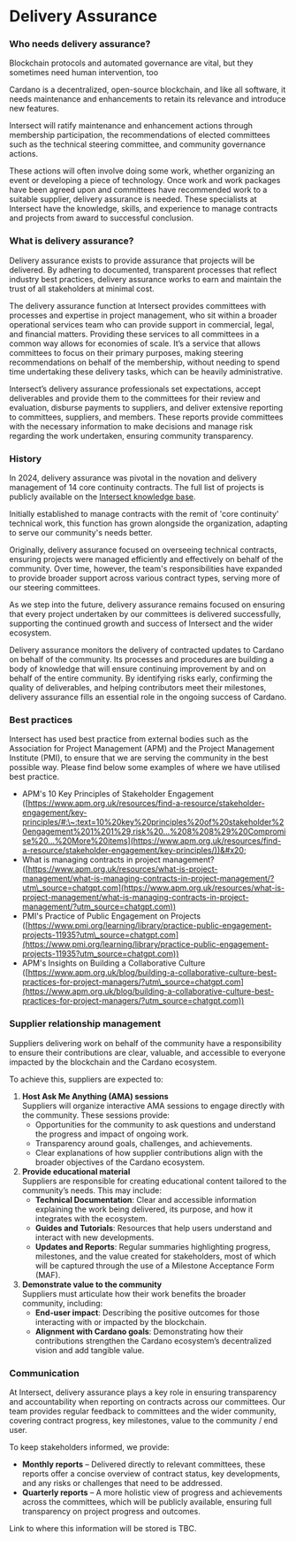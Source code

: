 # Delivery Assurance

### Who needs delivery assurance?

Blockchain protocols and automated governance are vital, but they sometimes need human intervention, too

Cardano is a decentralized, open-source blockchain, and like all software, it needs maintenance and enhancements to retain its relevance and introduce new features.

Intersect will ratify maintenance and enhancement actions through membership participation, the recommendations of elected committees such as the technical steering committee, and community governance actions.

These actions will often involve doing some work, whether organizing an event or developing a piece of technology.  Once work and work packages have been agreed upon and committees have recommended work to a suitable supplier, delivery assurance is needed. These specialists at Intersect have the knowledge, skills, and experience to manage contracts and projects from award to successful conclusion.

### What is delivery assurance?

Delivery assurance exists to provide assurance that projects will be delivered. By adhering to documented, transparent processes that reflect industry best practices, delivery assurance works to earn and maintain the trust of all stakeholders at minimal cost.

The delivery assurance function at Intersect provides committees with processes and expertise in project management, who sit within a broader operational services team who can provide support in commercial, legal, and financial matters. Providing these services to all committees in a common way allows for economies of scale. It’s a service that allows committees to focus on their primary purposes, making steering recommendations on behalf of the membership, without needing to spend time undertaking these delivery tasks, which can be heavily administrative.

Intersect’s delivery assurance professionals set expectations, accept deliverables and provide them to the committees for their review and evaluation, disburse payments to suppliers, and deliver extensive reporting to committees, suppliers, and members. These reports provide committees with the necessary information to make decisions and manage risk regarding the work undertaken, ensuring community transparency.

### **History**

In 2024, delivery assurance was pivotal in the novation and delivery management of 14 core continuity contracts. The full list of projects is publicly available on the [Intersect knowledge base](https://docs.intersectmbo.org/cardano/cardano-continuity/cardano-continuity-suppliers/cardano-continuity-reports/what-work-has-been-completed-since-the-start-of-intersect).

Initially established to manage contracts with the remit of 'core continuity' technical work, this function has grown alongside the organization, adapting to serve our community's needs better.

Originally, delivery assurance focused on overseeing technical contracts, ensuring projects were managed efficiently and effectively on behalf of the community. Over time, however, the team's responsibilities have expanded to provide broader support across various contract types, serving more of our steering committees.

As we step into the future, delivery assurance remains focused on ensuring that every project undertaken by our committees is delivered successfully, supporting the continued growth and success of Intersect and the wider ecosystem.

Delivery assurance monitors the delivery of contracted updates to Cardano on behalf of the community. Its processes and procedures are building a body of knowledge that will ensure continuing improvement by and on behalf of the entire community. By identifying risks early, confirming the quality of deliverables, and helping contributors meet their milestones, delivery assurance fills an essential role in the ongoing success of Cardano.

### Best practices

Intersect has used best practice from external bodies such as the  Association for Project Management (APM) and the Project Management Institute (PMI), to ensure that we are serving the community in the best possible way. Please find below some examples of where we have utilised best practice.

* APM's 10 Key Principles of Stakeholder Engagement ([https://www.apm.org.uk/resources/find-a-resource/stakeholder-engagement/key-principles/#:\~:text=10%20key%20principles%20of%20stakeholder%20engagement%201%201%29,risk%20...%208%208%29%20Compromise%20...%20More%20items](https://www.apm.org.uk/resources/find-a-resource/stakeholder-engagement/key-principles/))&#x20;
* What is managing contracts in project management? ([https://www.apm.org.uk/resources/what-is-project-management/what-is-managing-contracts-in-project-management/?utm\_source=chatgpt.com](https://www.apm.org.uk/resources/what-is-project-management/what-is-managing-contracts-in-project-management/?utm_source=chatgpt.com))
* PMI's Practice of Public Engagement on Projects ([https://www.pmi.org/learning/library/practice-public-engagement-projects-11935?utm\_source=chatgpt.com](https://www.pmi.org/learning/library/practice-public-engagement-projects-11935?utm_source=chatgpt.com))
* APM's Insights on Building a Collaborative Culture ([https://www.apm.org.uk/blog/building-a-collaborative-culture-best-practices-for-project-managers/?utm\_source=chatgpt.com](https://www.apm.org.uk/blog/building-a-collaborative-culture-best-practices-for-project-managers/?utm_source=chatgpt.com))

### Supplier relationship management

Suppliers delivering work on behalf of the community have a responsibility to ensure their contributions are clear, valuable, and accessible to everyone impacted by the blockchain and the Cardano ecosystem.

To achieve this, suppliers are expected to:

1. **Host Ask Me Anything (AMA) sessions**\
   Suppliers will organize interactive AMA sessions to engage directly with the community. These sessions provide:
   * Opportunities for the community to ask questions and understand the progress and impact of ongoing work.
   * Transparency around goals, challenges, and achievements.
   * Clear explanations of how supplier contributions align with the broader objectives of the Cardano ecosystem.
2. **Provide educational material**\
   Suppliers are responsible for creating educational content tailored to the community’s needs. This may include:
   * **Technical Documentation**: Clear and accessible information explaining the work being delivered, its purpose, and how it integrates with the ecosystem.
   * **Guides and Tutorials**: Resources that help users understand and interact with new developments.
   * **Updates and Reports**: Regular summaries highlighting progress, milestones, and the value created for stakeholders, most of which will be captured through the use of a Milestone Acceptance Form (MAF).
3. **Demonstrate value to the community**\
   Suppliers must articulate how their work benefits the broader community, including:
   * **End-user impact**: Describing the positive outcomes for those interacting with or impacted by the blockchain.
   * **Alignment with Cardano goals**: Demonstrating how their contributions strengthen the Cardano ecosystem’s decentralized vision and add tangible value.

### Communication

At Intersect, delivery assurance plays a key role in ensuring transparency and accountability when reporting on contracts across our committees. Our team provides regular feedback to committees and the wider community, covering contract progress, key milestones, value to the community / end user.

To keep stakeholders informed, we provide:

* **Monthly reports** – Delivered directly to relevant committees, these reports offer a concise overview of contract status, key developments, and any risks or challenges that need to be addressed.
* **Quarterly reports** – A more holistic view of progress and achievements across the committees, which will be publicly available, ensuring full transparency on project progress and outcomes.&#x20;

Link to where this information will be stored is TBC.


